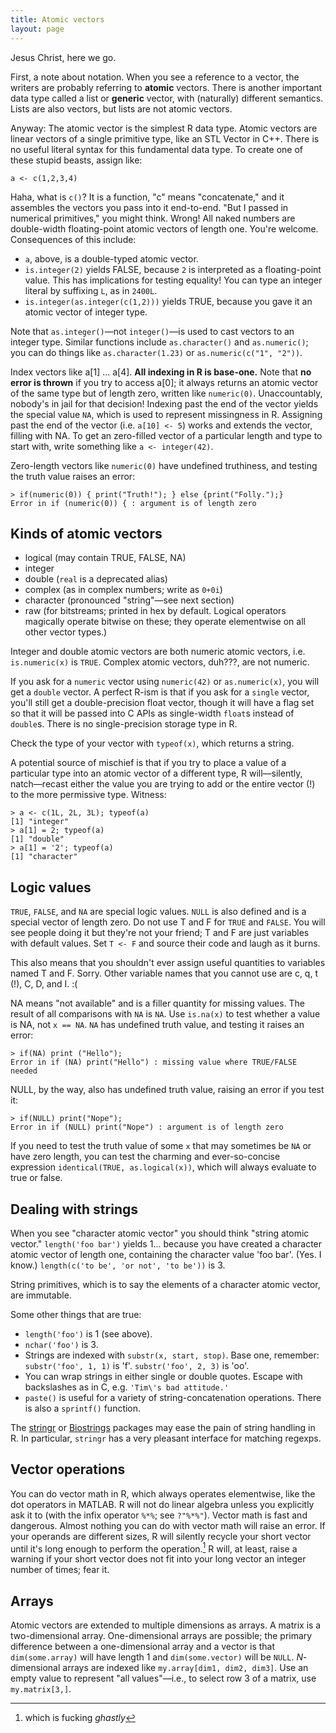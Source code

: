 ```yaml
---
title: Atomic vectors
layout: page
---
```

Jesus Christ, here we go.

First, a note about notation. When you see a reference to a vector, the writers are probably referring to **atomic** vectors. There is another important data type called a list or **generic** vector, with (naturally) different semantics. Lists are also vectors, but lists are not atomic vectors.

Anyway: The atomic vector is the simplest R data type. Atomic vectors are linear vectors of a single primitive type, like an STL Vector in C++. There is no useful literal syntax for this fundamental data type. To create one of these stupid beasts, assign like:

    a <- c(1,2,3,4)

Haha, what is `c()`? It is a function, "c" means "concatenate," and it assembles the vectors you pass into it end-to-end. "But I passed in numerical primitives," you might think. Wrong! All naked numbers are double-width floating-point atomic vectors of length one. You're welcome. Consequences of this include:

* `a`, above, is a double-typed atomic vector.
* `is.integer(2)` yields FALSE, because `2` is interpreted as a floating-point value. This has implications for testing equality! You can type an integer literal by suffixing `L`, as in `2400L`.
* `is.integer(as.integer(c(1,2)))` yields TRUE, because you gave it an  atomic vector of integer type.

Note that `as.integer()`—not `integer()`—is used to cast vectors to an integer type. Similar functions include `as.character()` and `as.numeric()`; you can do things like `as.character(1.23)` or `as.numeric(c("1", "2"))`.

Index vectors like a[1] ... a[4]. **All indexing in R is base-one.** Note that **no error is thrown** if you try to access a[0]; it always returns an atomic vector of the same type but of length zero, written like `numeric(0)`. Unaccountably, nobody's in jail for that decision! Indexing past the end of the vector yields the special value `NA`, which is used to represent missingness in R. Assigning past the end of the vector (i.e. `a[10] <- 5`) works and extends the vector, filling with NA. To get an zero-filled vector of a particular length and type to start with, write something like `a <- integer(42)`.

Zero-length vectors like `numeric(0)` have undefined truthiness, and testing the truth value raises an error:

    > if(numeric(0)) { print("Truth!"); } else {print("Folly.");}
    Error in if (numeric(0)) { : argument is of length zero

## Kinds of atomic vectors

* logical (may contain TRUE, FALSE, NA)
* integer
* double (`real` is a deprecated alias)
* complex (as in complex numbers; write as `0+0i`)
* character (pronounced "string"—see next section)
* raw (for bitstreams; printed in hex by default. Logical operators magically operate bitwise on these; they operate elementwise on all other vector types.)

Integer and double atomic vectors are both numeric atomic vectors, i.e. `is.numeric(x)` is `TRUE`. Complex atomic vectors, duh???, are not numeric.

If you ask for a `numeric` vector using `numeric(42)` or `as.numeric(x)`, you will get a `double` vector. A perfect R-ism is that if you ask for a `single` vector, you'll still get a double-precision float vector, though it will have a flag set so that it will be passed into C APIs as single-width `float`s instead of `double`s. There is no single-precision storage type in R.

Check the type of your vector with `typeof(x)`, which returns a string.

A potential source of mischief is that if you try to place a value of a particular type into an atomic vector of a different type, R will—silently, natch—recast either the value you are trying to add or the entire vector (!) to the more permissive type. Witness:

    > a <- c(1L, 2L, 3L); typeof(a)
    [1] "integer"
    > a[1] = 2; typeof(a)
    [1] "double"
    > a[1] = '2'; typeof(a)
    [1] "character"

## Logic values
`TRUE`, `FALSE`, and `NA` are special logic values. `NULL` is also defined and is a special vector of length zero. Do not use T and F for `TRUE` and `FALSE`. You will see people doing it but they're not your friend; T and F are just variables with default values. Set `T <- F` and source their code and laugh as it burns.

This also means that you shouldn't ever assign useful quantities to variables named T and F. Sorry. Other variable names that you cannot use are c, q, t (!), C, D, and I. :(

NA means "not available" and is a filler quantity for missing values. The result of all comparisons with `NA` is `NA`. Use `is.na(x)` to test whether a value is NA, not `x == NA`. `NA` has undefined truth value, and testing it raises an error:

    > if(NA) print ("Hello");
    Error in if (NA) print("Hello") : missing value where TRUE/FALSE needed

NULL, by the way, also has undefined truth value, raising an error if you test it:

    > if(NULL) print("Nope");
    Error in if (NULL) print("Nope") : argument is of length zero

If you need to test the truth value of some `x` that may sometimes be `NA` or have zero length, you can test the charming and ever-so-concise expression `identical(TRUE, as.logical(x))`, which will always evaluate to true or false.

## Dealing with strings
When you see "character atomic vector" you should think "string atomic vector." `length('foo bar')` yields 1... because you have created a character atomic vector of length one, containing the character value 'foo bar'. (Yes. I know.) `length(c('to be', 'or not', 'to be'))` is 3.

String primitives, which is to say the elements of a character atomic vector, are immutable.

Some other things that are true:

* `length('foo')` is 1 (see above).
* `nchar('foo')` is 3.
* Strings are indexed with `substr(x, start, stop)`. Base one, remember: `substr('foo', 1, 1)` is 'f'. `substr('foo', 2, 3)` is 'oo'.
* You can wrap strings in either single or double quotes. Escape with backslashes as in C, e.g. `'Tim\'s bad attitude.'`
* `paste()` is useful for a variety of string-concatenation operations. There is also a `sprintf()` function.


The [stringr](http://cran.r-project.org/web/packages/stringr/index.html) or [Biostrings](http://www.bioconductor.org/packages/2.11/bioc/html/Biostrings.html) packages may ease the pain of string handling in R. In particular, `stringr` has a very pleasant interface for matching regexps.

## Vector operations

You can do vector math in R, which always operates elementwise, like the dot operators in MATLAB. R will not do linear algebra unless you explicitly ask it to (with the infix operator `%*%`; see `?"%*%"`). Vector math is fast and dangerous. Almost nothing you can do with vector math will raise an error. If your operands are different sizes, R will silently recycle your short vector until it's long enough to perform the operation.[^ghastly] R will, at least, raise a warning if your short vector does not fit into your long vector an integer number of times; fear it.

[^ghastly]: which is fucking _ghastly_

## Arrays
Atomic vectors are extended to multiple dimensions as arrays. A matrix is a two-dimensional array. One-dimensional arrays are possible; the primary difference between a one-dimensional array and a vector is that `dim(some.array)` will have length 1 and `dim(some.vector)` will be `NULL`. _N_-dimensional arrays are indexed like `my.array[dim1, dim2, dim3]`. Use an empty value to represent "all values"—i.e., to select row 3 of a matrix, use `my.matrix[3,]`.
